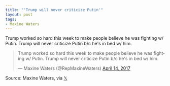 ```yaml
---
title: "'Trump will never criticize Putin'"
layout: post
tags:
- Maxine Waters
---
```


Trump worked so hard this week to make people believe he was fighting w/ Putin. Trump will never criticize Putin b/c he's in bed w/ him.

<blockquote class="twitter-tweet"><p lang="en" dir="ltr">Trump worked so hard this week to make people believe he was fighting w/ Putin. Trump will never criticize Putin b/c he's in bed w/ him.</p>&mdash; Maxine Waters (@RepMaxineWaters) <a href="https://twitter.com/RepMaxineWaters/status/852855692990062592?ref_src=twsrc%5Etfw">April 14, 2017</a></blockquote> <script async src="https://platform.twitter.com/widgets.js" charset="utf-8"></script>

Source: Maxine Waters, via [𝕏](https://x.com)
